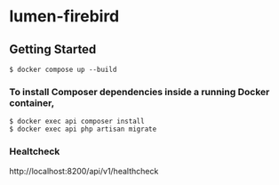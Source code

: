 # lumen-firebird

## Getting Started

    $ docker compose up --build
    
### To install Composer dependencies inside a running Docker container,
    $ docker exec api composer install
    $ docker exec api php artisan migrate


### Healtcheck
http://localhost:8200/api/v1/healthcheck

